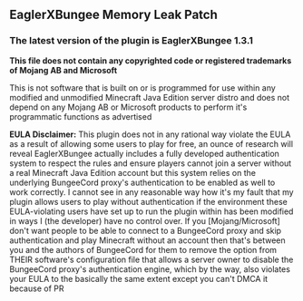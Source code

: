 ## EaglerXBungee Memory Leak Patch

### The latest version of the plugin is EaglerXBungee 1.3.1

**This file does not contain any copyrighted code or registered trademarks of Mojang AB and Microsoft**

This is not software that is built on or is programmed for use within any modified and unmodified Minecraft Java Edition server distro and does not depend on any Mojang AB or Microsoft products to perform it's programmatic functions as advertised

**EULA Disclaimer:** This plugin does not in any rational way violate the EULA as a result of allowing some users to play for free, an ounce of research will reveal EaglerXBungee actually includes a fully developed authentication system to respect the rules and ensure players cannot join a server without a real Minecraft Java Edition account but this system relies on the underlying BungeeCord proxy's authentication to be enabled as well to work correctly. I cannot see in any reasonable way how it's my fault that my plugin allows users to play without authentication if the environment these EULA-violating users have set up to run the plugin within has been modified in ways I (the developer) have no control over. If you [Mojang/Microsoft] don't want people to be able to connect to a BungeeCord proxy and skip authentication and play Minecraft without an account then that's between you and the authors of BungeeCord for them to remove the option from THEIR software's configuration file that allows a server owner to disable the BungeeCord proxy's authentication engine, which by the way, also violates your EULA to the basically the same extent except you can't DMCA it because of PR

